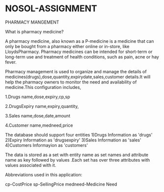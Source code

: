# NOSOL-ASSIGNMENT
PHARMACY MANGEMENT

What is pharmacy medicine? 

  A pharmacy medicine, also known as a P-medicine is a medicine that can only be bought from a pharmacy either online or in-store, like LloydsPharmacy. Pharmacy medicines can be intended for short-term or long-term use and treatment of health conditions, such as pain, acne or hay fever.

Pharmacy management is used to organize and manage the details of medicines(drugs),dose,quantity,expirydate,sales,customer details.It will help the pharmacy owners to monitor the need and availability of medicine.This configuration includes,

 1.Drugs 
  name,dose,expiry,cp,sp
  
 2.DrugsExpiry
  name,expiry,quantity,
  
 3.Sales
  name,dose,date,amount
  
 4.Customer
   name,medneed,price
  
The database should support four entities
 1)Drugs Information as 'drugs'
 2)Expiry Information as 'drugsexpiry'
 3)Sales Information as 'sales'
 4)Customers Informayion as 'customers'
 
The data is stored as a set with entity name as set names and attribute name as key followed by values .Each set has over three attributes with values associated with it.

Abbreviations used in this application:

   cp-CostPrice
   sp-SellingPrice
   medneed-Medicine Need
